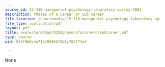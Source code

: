 ```yaml
---
course_id: 15-310-managerial-psychology-laboratory-spring-2003
description: Phases of a Career or Sub Career
file_location: /coursemedia/15-310-managerial-psychology-laboratory-spring-2003/0f4f866cee71a19886573b1c702f71e4_ocwlecture14apr0203phasesofacareerorsubcareer.pdf
file_type: application/pdf
layout: pdf
title: ocwlecture14apr0203phasesofacareerorsubcareer.pdf
type: course
uid: 0f4f866cee71a19886573b1c702f71e4

---
```

None